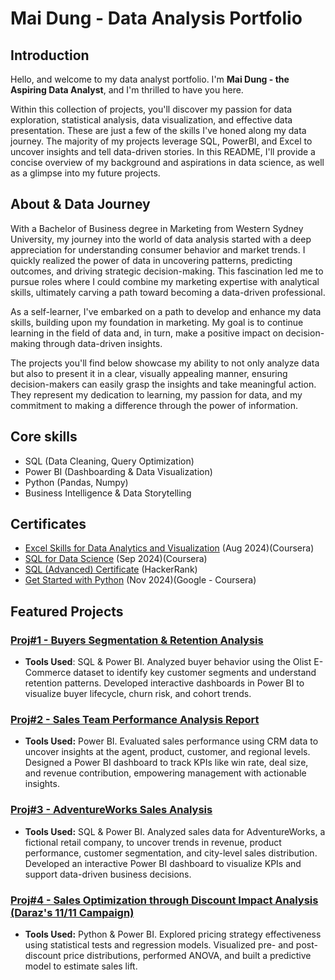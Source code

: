 # Mai Dung - Data Analysis Portfolio


## Introduction
Hello, and welcome to my data analyst portfolio. I'm **Mai Dung - the Aspiring Data Analyst**, and I'm thrilled to have you here.

Within this collection of projects, you'll discover my passion for data exploration, statistical analysis, data visualization, and effective data presentation. These are just a few of the skills I've honed along my data journey. The majority of my projects leverage SQL, PowerBI, and Excel to uncover insights and tell data-driven stories. In this README, I'll provide a concise overview of my background and aspirations in data science, as well as a glimpse into my future projects.

## About & Data Journey
With a Bachelor of Business degree in Marketing from Western Sydney University, my journey into the world of data analysis started with a deep appreciation for understanding consumer behavior and market trends. I quickly realized the power of data in uncovering patterns, predicting outcomes, and driving strategic decision-making. This fascination led me to pursue roles where I could combine my marketing expertise with analytical skills, ultimately carving a path toward becoming a data-driven professional.

As a self-learner, I've embarked on a path to develop and enhance my data skills, building upon my foundation in marketing. My goal is to continue learning in the field of data and, in turn, make a positive impact on decision-making through data-driven insights.

The projects you'll find below showcase my ability to not only analyze data but also to present it in a clear, visually appealing manner, ensuring decision-makers can easily grasp the insights and take meaningful action. They represent my dedication to learning, my passion for data, and my commitment to making a difference through the power of information.

## Core skills
- SQL (Data Cleaning, Query Optimization)
- Power BI (Dashboarding & Data Visualization)
- Python (Pandas, Numpy)
- Business Intelligence & Data Storytelling

## Certificates
* [Excel Skills for Data Analytics and Visualization](https://www.coursera.org/account/accomplishments/specialization/HFE4M8YWI0XV) (Aug 2024)(Coursera)
* [SQL for Data Science](https://www.coursera.org/account/accomplishments/records/8S6C9EM1TBI2) (Sep 2024)(Coursera)
* [SQL (Advanced) Certificate](https://www.hackerrank.com/certificates/ab0baeea5bec) (HackerRank) 
* [Get Started with Python](https://www.coursera.org/account/accomplishments/verify/PWQAJ3Z9C32X) (Nov 2024)(Google - Coursera) 

## Featured Projects
### [Proj#1 - Buyers Segmentation & Retention Analysis](https://github.com/mtdzzz/DA-Portfolio/tree/main/Proj%231%20-%20Buyers%20Segmentation%20%26%20Retention%20Analysis)
- **Tools Used**: SQL & Power BI. 
Analyzed buyer behavior using the Olist E-Commerce dataset to identify key customer segments and understand retention patterns. Developed interactive dashboards in Power BI to visualize buyer lifecycle, churn risk, and cohort trends.

### [Proj#2 - Sales Team Performance Analysis Report](https://github.com/mtdzzz/DA-Portfolio/tree/0dfefd783124c6d097a2d64ad19ab6d5e02addf7/Proj%232%20-%20Sales%20Team%20Performance%20Analysis%20Report)
- **Tools Used:** Power BI. 
Evaluated sales performance using CRM data to uncover insights at the agent, product, customer, and regional levels. Designed a Power BI dashboard to track KPIs like win rate, deal size, and revenue contribution, empowering management with actionable insights.

### [Proj#3 - AdventureWorks Sales Analysis](https://github.com/mtdzzz/DA-Portfolio/tree/0dfefd783124c6d097a2d64ad19ab6d5e02addf7/Proj%233%20-%20AdventureWorks%20Sales%20Analysis)
- **Tools Used:** SQL & Power BI. 
Analyzed sales data for AdventureWorks, a fictional retail company, to uncover trends in revenue, product performance, customer segmentation, and city-level sales distribution. Developed an interactive Power BI dashboard to visualize KPIs and support data-driven business decisions.

### [Proj#4 - Sales Optimization through Discount Impact Analysis (Daraz's 11/11 Campaign)](https://github.com/mtdzzz/DA-Portfolio/tree/main/Proj%234%20-%20Daraz%2011.11%20Campaign)
- **Tools Used:** Python & Power BI. 
Explored pricing strategy effectiveness using statistical tests and regression models. Visualized pre- and post-discount price distributions, performed ANOVA, and built a predictive model to estimate sales lift.


